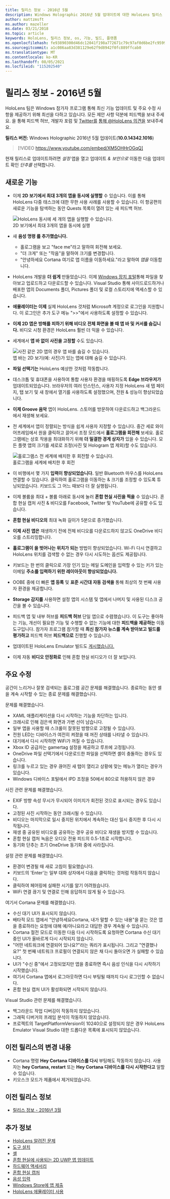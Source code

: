 ```yaml
---
title: 릴리스 정보 - 2016년 5월
description: Windows Holographic 2016년 5월 업데이트에 대한 HoloLens 릴리스 정보 최신 상태를 유지합니다.
author: mattzmsft
ms.author: mazeller
ms.date: 03/21/2018
ms.topic: article
keywords: HoloLens, 릴리스 정보, os, 기능, 빌드, 플랫폼
ms.openlocfilehash: fe93890300d46dc12041f198a772671c79c97af0d6be2fc959937932a1d108c3
ms.sourcegitcommit: a1c086aa83d381129e62f9d8942f0fc889ffcab0
ms.translationtype: MT
ms.contentlocale: ko-KR
ms.lasthandoff: 08/05/2021
ms.locfileid: "115202540"
---
```

# <a name="release-notes---may-2016"></a>릴리스 정보 - 2016년 5월

HoloLens 팀은 Windows 참가자 프로그램 통해 최신 기능 업데이트 및 주요 수정 사항을 제공하기 위해 최선을 다하고 있습니다. 모든 제안 사항 덕분에 피드백을 보내 주세요. 을 통해 피드백 허브, 개발자 포럼 및 [Twitter를](https://forums.hololens.com) [통해 @HoloLens ](https://twitter.com/hololens) [의견을](/windows/mixed-reality/give-us-feedback) 보내주세요.

**릴리스 버전:** Windows Holographic 2016년 5월 업데이트(**10.0.14342.1016**)

>[!VIDEO https://www.youtube.com/embed/XM5OHHrOGqQ]

현재 릴리스로 업데이트하려면 *설정* 앱을 열고 업데이트 *& 보안으로* 이동한 다음 업데이트 확인 *단추를* 선택합니다.

## <a name="new-features"></a>새로운 기능

* 이제 **2D 보기에서 최대 3개의 앱을 동시에 실행할** 수 있습니다. 이를 통해 HoloLens 다중 태스크에 대한 무한 사용 사례를 사용할 수 있습니다. 이 항공편의 새로운 기능을 탐색하는 동안 Quests 목록이 열려 있는 새 피드백 허브.

  ![HoloLens 동시에 세 개의 앱을 실행할 수 있습니다.](images/img-3625-400px.jpg)<br>
  2D 보기에서 최대 3개의 앱을 동시에 실행

* 새 **음성 명령 를 추가했습니다.**
   * 홀로그램을 보고 "face me"라고 말하여 회전해 보세요.
   * "더 크게" 또는 "작음"을 말하여 크기를 변경합니다.
   * "안녕하세요 Cortana 여기로 앱 이름을 이동하세요."라고 말하여 *앱을* 이동합니다.
* HoloLens 개발을 **더 쉽게** 만들었습니다. 이제 [Windows 장치 포털](/windows/mixed-reality/develop/platform-capabilities-and-apis/using-the-windows-device-portal)통해 파일을 찾아보고 업로드하고 다운로드할 수 있습니다. Visual Studio 통해 사이드로드하거나 배포한 앱의 Documents 폴더, Pictures 폴더 및 로컬 스토리지에 액세스할 수 있습니다.
* **에뮬레이터는 이제** 실제 HoloLens 것처럼 Microsoft 계정으로 로그인을 지원합니다. 이 로그인은 추가 도구 메뉴 ">>"에서 사용하도록 설정할 수 있습니다.
* **이제 2D 앱은 방해를 피하기 위해 비디오 전체 화면을 볼 때 앱 바 및 커서를 숨깁니다.** 비디오 시청 환경은 HoloLens 훨씬 더 익을 수 있습니다.
* 세계에서 **앱 바 없이 사진을 고정할** 수도 있습니다.

  ![사진 같은 2D 앱의 경우 앱 바를 숨길 수 있습니다.](images/img-3626-400px.jpg)<br>
  앱 바는 2D 보기(예: 사진)가 있는 앱에 대해 숨길 수 있습니다.

* **파일 선택기는** HoloLens 예상한 것처럼 작동합니다.
* 데스크톱 및 휴대폰을 사용하여 통합 사용자 환경을 매핑하도록 **Edge 브라우저가** 업데이트되었습니다. 브라우저의 여러 인스턴스, 사용자 지정 HoloLens 새 탭 페이지, 탭 보기 및 새 창에서 열기를 사용하도록 설정했으며, 전원 & 성능이 향상되었습니다.
* **이제 Groove 음악** 앱이 HoloLens. 스토어를 방문하여 다운로드하고 백그라운드에서 재생해 보세요.
* 전 세계에서 앱이 정렬되는 방식을 쉽게 사용자 지정할 수 있습니다. 중간 세로 와이어프레임에서 원을 클릭하고 끌어서 조정 모드에서 **홀로그램을 회전해** 보세요. 홀로그램에는 상호 작용을 최대화하기 위해 **더 밀결한 경계 상자가** 있을 수 있습니다. 모든 플랫 앱의 크기를 세로로 조정(사진 및 Hologram 앱 제외)할 수도 있습니다.

  ![홀로그램스 전 세계에 배치한 후 회전할 수 있습니다.](images/img-3627-400px.jpg)<br>
  홀로그램을 세계에 배치한 후 회전

* 이 비행에서 몇 가지 **입력이 향상되었습니다.** 일반 Bluetooth 마우스를 HoloLens 연결할 수 있습니다. 클릭하여 홀로그램을 이동하는 & 크기를 조정할 수 있도록 튜닝되었습니다. 키보드도 그 어느 때보다 더 잘 실행됩니다.
* 이제 볼륨을 최대 + 볼륨 아래로 동시에 눌러 **혼합 현실 사진을 찍을** 수 있습니다. 혼합 현실 캡처 사진 & 비디오를 Facebook, Twitter 및 YouTube에 공유할 수도 있습니다.
* **혼합 현실 비디오의** 최대 녹화 길이가 5분으로 증가했습니다.
* **이제 사진 앱은** 재생하기 전에 전체 비디오를 다운로드하지 않고도 OneDrive 비디오를 스트리밍합니다.
* **홀로그램이 을 벗어나는 위치가 되는** 방법이 향상되었습니다. Wi-Fi 다시 연결하고 HoloLens 위치를 검색할 수 없는 경우 다시 시도하는 옵션도 제공됩니다.
* 키보드는 한 번의 클릭으로 가장 인기 있는 메일 도메인을 입력할 수 있는 키가 있는 이메일 **주소를 입력하기 위한 레이아웃이 향상되었습니다.**
* OOBE 중에 더 빠른 **앱 등록** 및 **표준 시간대 자동 검색을** 통해 최상의 첫 번째 사용자 환경을 제공합니다.
* **Storage 감지를** 사용하면 설정 앱의 시스템 및 앱에서 나머지 및 사용된 디스크 공간을 볼 수 있습니다.
* 피드백 앱 및 내부 허브를 **피드백 허브** 단일 앱으로 수렴했습니다. 이 도구는 좋아하는 기능, 개선이 필요한 기능 및 수행할 수 없는 기능에 대한 **피드백을 제공하는** 이동 도구입니다. 참가자 프로그램 참가할 때 **최신 참가자 뉴스를 계속 받아보고** **빌드를 평가하고** 피드백 허브 **피드백으로** 진행할 수 있습니다.
* 업데이트된 HoloLens Emulator 빌드도 [게시했습니다.](/windows/mixed-reality/develop/install-the-tools)
* 이제 자동 **비디오 안정화로** 인해 혼합 현실 비디오가 더 잘 보입니다.

## <a name="major-fixes"></a>주요 수정

공간이 느리거나 잘못 검색되는 홀로그램 공간 문제를 해결했습니다. 종료하는 동안 셸을 계속 시작할 수 있는 종료 문제를 해결했습니다.

문제를 해결했습니다.
* XAML 애플리케이션을 다시 시작하는 기능을 차단하는 입니다.
* 크래시로 인해 검은색 화면과 가변 선이 남습니다.
* 일부 앱을 사용할 때 스크롤이 잘못된 방향으로 고정될 수 있습니다.
* 전원 LED는 디바이스가 여전히 켜졌을 때 꺼진 상태를 나타낼 수 있습니다.
* 대기에서 다시 시작하면 WiFi가 꺼질 수 있습니다.
* Xbox ID 공급자는 gamertag 설정을 제공하고 루프에 고정됩니다.
* OneDrive 파일 선택기에서 다운로드한 파일을 선택하면 셸이 충돌하는 경우도 있습니다.
* 링크를 누르고 있는 경우 끊어진 새 탭이 열리고 상황에 맞는 메뉴가 열리는 경우가 있습니다.
* Windows 디바이스 포털에서 IPD 조정을 50에서 80으로 허용하지 않은 경우

사진 관련 문제를 해결했습니다.
* EXIF 방향 속성 무시가 무시되어 이미지가 회전된 것으로 표시되는 경우도 있습니다.
* 고정된 사진 시작하는 동안 크래시될 수 있습니다.
* 비디오는 마지막으로 일시 중지된 위치에서 계속하는 대신 일시 중지한 후 다시 시작됩니다.
* 재생 중 공유된 비디오를 공유하는 경우 공유 비디오 재생을 방지할 수 있습니다.
* 혼합 현실 캡처 녹음은 오디오 전용 피드의 0.5-1초로 시작합니다.
* 동기화 단추는 초기 OneDrive 동기화 중에 사라집니다.

설정 관련 문제를 해결했습니다.
* 환경이 변경될 때 새로 고침이 필요했습니다.
* 키보드의 'Enter'는 일부 대화 상자에서 다음을 클릭하는 것처럼 작동하지 않습니다.
* 클릭하여 페어링에 실패한 시기를 알기 어려웠습니다.
* WiFi 연결 끊기 및 연결로 인해 응답하지 않게 될 수 있습니다.

여기서 Cortana 문제를 해결했습니다.
* 수신 대기 UI가 표시되지 않습니다.
* 배타적 모드 앱에서 "안녕하세요Cortana, 내가 말할 수 있는 내용"을 묻는 것은 앱을 종료하라는 요청에 대해 예/아니요라고 대답한 경우 계속될 수 있습니다.
* Cortana 절전 모드로 이동한 다음 다시 시작하도록 요청하면 Cortana 수신 대기 중인 UI가 올바르게 다시 시작되지 않습니다.
* "어떤 네트워크에 연결되어 있나요?"라는 쿼리가 표시됩니다. 그리고 "연결했나요?" 첫 번째 네트워크 프로필이 연결되지 않은 채 다시 돌아오면 가 실패할 수 있습니다.
* UI가 "수신 중"에서 고정되었지만 앱을 종료하면 즉시 음성 인식을 다시 시작하기 시작했습니다.
* 여기서 Cortana 앱에서 로그아웃하면 다시 부팅될 때까지 다시 로그인할 수 없습니다.
* 혼합 현실 캡처 UI가 활성화되면 시작되지 않습니다.

Visual Studio 관련 문제를 해결했습니다.
* 백그라운드 작업 디버깅이 작동하지 않았습니다.
* 그래픽 디버거의 프레임 분석이 작동하지 않았습니다.
* 프로젝트의 TargetPlatformVersion이 10240으로 설정되지 않은 경우 HoloLens Emulator Visual Studio 대한 드롭다운 목록에 표시되지 않았습니다.

## <a name="changes-from-previous-release"></a>이전 릴리스의 변경 내용
* Cortana 명령 **Hey Cortana 디바이스를 다시** 부팅해도 작동하지 않습니다. 사용자는 **hey Cortana, restart** 또는 **Hey Cortana 디바이스를 다시 시작한다고** 말할 수 있습니다.
* 키오스크 모드가 제품에서 제거되었습니다.

## <a name="prior-release-notes"></a>이전 릴리스 정보
* [릴리스 정보 - 2016년 3월](release-notes-march-2016.md)

## <a name="see-also"></a>추가 정보
* [HoloLens 알려진 문제](/windows/mixed-reality/hololens-known-issues)
* [도구 설치](/windows/mixed-reality/develop/install-the-tools)
* [셸](/windows/mixed-reality/discover/navigating-the-windows-mixed-reality-home)
* [혼합 현실에 사용되는 2D UWP 앱 업데이트](/windows/mixed-reality/develop/porting-apps/building-2d-apps)
* [하드웨어 액세서리](/windows/mixed-reality/discover/hardware-accessories)
* [혼합 현실 캡처](/windows/mixed-reality/mixed-reality-capture)
* [음성 입력 ](/windows/mixed-reality/design/voice-input)
* [Windows Store에 앱 제출](/windows/mixed-reality/distribute/submitting-an-app-to-the-microsoft-store)
* [HoloLens 에뮬레이터 사용](/windows/mixed-reality/develop/platform-capabilities-and-apis/using-the-hololens-emulator)